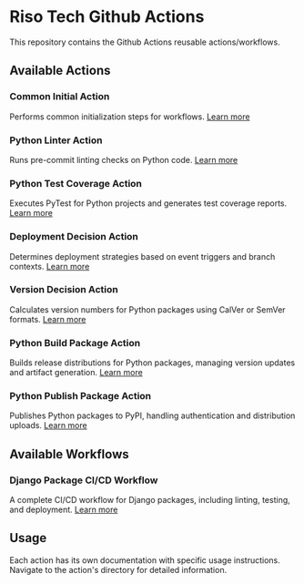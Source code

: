 # Riso Tech Github Actions

This repository contains the Github Actions reusable actions/workflows.

## Available Actions

### Common Initial Action

Performs common initialization steps for workflows. [Learn more](/.github/actions/common-initial/README.md)

### Python Linter Action

Runs pre-commit linting checks on Python code. [Learn more](/.github/actions/python-linter/README.md)

### Python Test Coverage Action

Executes PyTest for Python projects and generates test coverage reports. [Learn more](/.github/actions/python-test-coverage/README.md)

### Deployment Decision Action

Determines deployment strategies based on event triggers and branch contexts. [Learn more](/.github/actions/deployment-decision/README.md)

### Version Decision Action

Calculates version numbers for Python packages using CalVer or SemVer formats. [Learn more](/.github/actions/version-decision/README.md)

### Python Build Package Action

Builds release distributions for Python packages, managing version updates and artifact generation. [Learn more](/.github/actions/python-build/README.md)

### Python Publish Package Action

Publishes Python packages to PyPI, handling authentication and distribution uploads. [Learn more](/.github/actions/python-publish-package/README.md)

## Available Workflows

### Django Package CI/CD Workflow

A complete CI/CD workflow for Django packages, including linting, testing, and deployment. [Learn more](/.github/workflows/base-django-package.yml)

## Usage

Each action has its own documentation with specific usage instructions. Navigate to the action's directory for detailed information.
